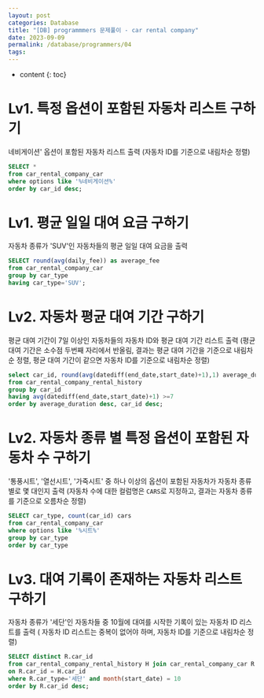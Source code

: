 ```yaml
---
layout: post
categories: Database
title: "[DB] programmmers 문제풀이 - car rental company"
date: 2023-09-09
permalink: /database/programmers/04
tags:
---
```

* content
{: toc}





# Lv1. 특정 옵션이 포함된 자동차 리스트 구하기
네비게이션' 옵션이 포함된 자동차 리스트 출력 (자동차 ID를 기준으로 내림차순 정렬)

```sql
SELECT *
from car_rental_company_car
where options like '%네비게이션%'
order by car_id desc;
```
  
# Lv1. 평균 일일 대여 요금 구하기
자동차 종류가 'SUV'인 자동차들의 평균 일일 대여 요금을 출력

```sql
SELECT round(avg(daily_fee)) as average_fee
from car_rental_company_car
group by car_type
having car_type='SUV';
```

# Lv2. 자동차 평균 대여 기간 구하기
평균 대여 기간이 7일 이상인 자동차들의 자동차 ID와 평균 대여 기간 리스트 출력
(평균 대여 기간은 소수점 두번째 자리에서 반올림, 결과는 평균 대여 기간을 기준으로 내림차순 정렬, 평균 대여 기간이 같으면 자동차 ID를 기준으로 내림차순 정렬)

```sql
select car_id, round(avg(datediff(end_date,start_date)+1),1) average_duration
from car_rental_company_rental_history
group by car_id
having avg(datediff(end_date,start_date)+1) >=7
order by average_duration desc, car_id desc;
```


# Lv2. 자동차 종류 별 특정 옵션이 포함된 자동차 수 구하기
'통풍시트', '열선시트', '가죽시트' 중 하나 이상의 옵션이 포함된 자동차가 자동차 종류 별로 몇 대인지 출력
(자동차 수에 대한 컬럼명은 `CARS`로 지정하고, 결과는 자동차 종류를 기준으로 오름차순 정렬)

```sql
SELECT car_type, count(car_id) cars
from car_rental_company_car
where options like '%시트%'
group by car_type
order by car_type
```


# Lv3. 대여 기록이 존재하는 자동차 리스트 구하기
자동차 종류가 '세단'인 자동차들 중 10월에 대여를 시작한 기록이 있는 자동차 ID 리스트를 출력
( 자동차 ID 리스트는 중복이 없어야 하며, 자동차 ID를 기준으로 내림차순 정렬)

```sql
SELECT distinct R.car_id
from car_rental_company_rental_history H join car_rental_company_car R
on R.car_id = H.car_id
where R.car_type='세단' and month(start_date) = 10
order by R.car_id desc;
```


  

  



  


